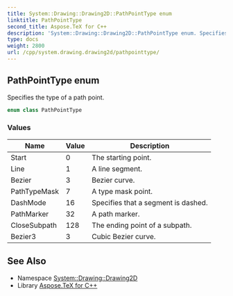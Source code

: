 ```yaml
---
title: System::Drawing::Drawing2D::PathPointType enum
linktitle: PathPointType
second_title: Aspose.TeX for C++
description: 'System::Drawing::Drawing2D::PathPointType enum. Specifies the type of a path point in C++.'
type: docs
weight: 2800
url: /cpp/system.drawing.drawing2d/pathpointtype/
---
```

## PathPointType enum


Specifies the type of a path point.

```cpp
enum class PathPointType
```

### Values

| Name | Value | Description |
| --- | --- | --- |
| Start | 0 | The starting point. |
| Line | 1 | A line segment. |
| Bezier | 3 | Bezier curve. |
| PathTypeMask | 7 | A type mask point. |
| DashMode | 16 | Specifies that a segment is dashed. |
| PathMarker | 32 | A path marker. |
| CloseSubpath | 128 | The ending point of a subpath. |
| Bezier3 | 3 | Cubic Bezier curve. |

## See Also

* Namespace [System::Drawing::Drawing2D](../)
* Library [Aspose.TeX for C++](../../)
